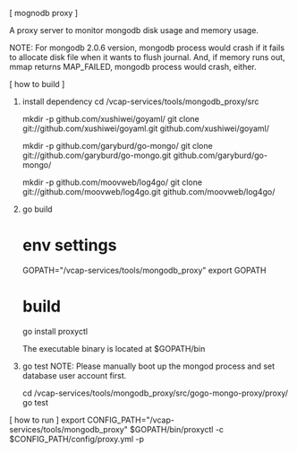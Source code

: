 [ mognodb proxy ]

A proxy server to monitor mongodb disk usage and memory usage.

NOTE: For mongodb 2.0.6 version, mongodb process would crash if it fails to
      allocate disk file when it wants to flush journal. And, if memory runs
      out, mmap returns MAP_FAILED, mongodb process would crash, either.

[ how to build ]

1. install dependency
    cd <working directory>/vcap-services/tools/mongodb_proxy/src

    mkdir -p github.com/xushiwei/goyaml/
    git clone git://github.com/xushiwei/goyaml.git github.com/xushiwei/goyaml/

    mkdir -p github.com/garyburd/go-mongo/
    git clone git://github.com/garyburd/go-mongo.git github.com/garyburd/go-mongo/

    mkdir -p github.com/moovweb/log4go/
    git clone git://github.com/moovweb/log4go.git github.com/moovweb/log4go/

2. go build
    # env settings

    GOPATH="<working directory>/vcap-services/tools/mongodb_proxy"
    export GOPATH

    # build
    go install proxyctl

    The executable binary is located at $GOPATH/bin

3. go test
    NOTE: Please manually boot up the mongod process and set database user account first.

    cd <working directory>/vcap-services/tools/mongodb_proxy/src/gogo-mongo-proxy/proxy/
    go test

[ how to run ]
export CONFIG_PATH="<working directory>/vcap-services/tools/mongodb_proxy"
$GOPATH/bin/proxyctl -c $CONFIG_PATH/config/proxy.yml -p <mongo db user password>
